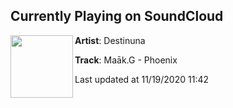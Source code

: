 ## Currently Playing on SoundCloud

[<img align="left" width="100" src="https://i1.sndcdn.com/artworks-000568637612-ts91fw-t50x50.jpg">](https://soundcloud.com/destinuna/maakg-phoenix?in=saxurn/sets/tubular)

**Artist**: Destinuna 

**Track**: Maāk.G - Phoenix

Last updated at 11/19/2020 11:42
